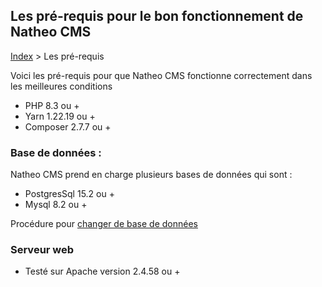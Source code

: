 ## Les pré-requis pour le bon fonctionnement de Natheo CMS

[Index](../../index.md) > Les pré-requis

Voici les pré-requis pour que Natheo CMS fonctionne correctement dans les meilleures conditions

* PHP 8.3 ou +
* Yarn 1.22.19 ou +
* Composer 2.7.7 ou +

### Base de données :
Natheo CMS prend en charge plusieurs bases de données qui sont :
    
* PostgresSql 15.2 ou +
* Mysql 8.2 ou +

Procédure pour [changer de base de données](bdd.md)

### Serveur web
 * Testé sur Apache version 2.4.58 ou +